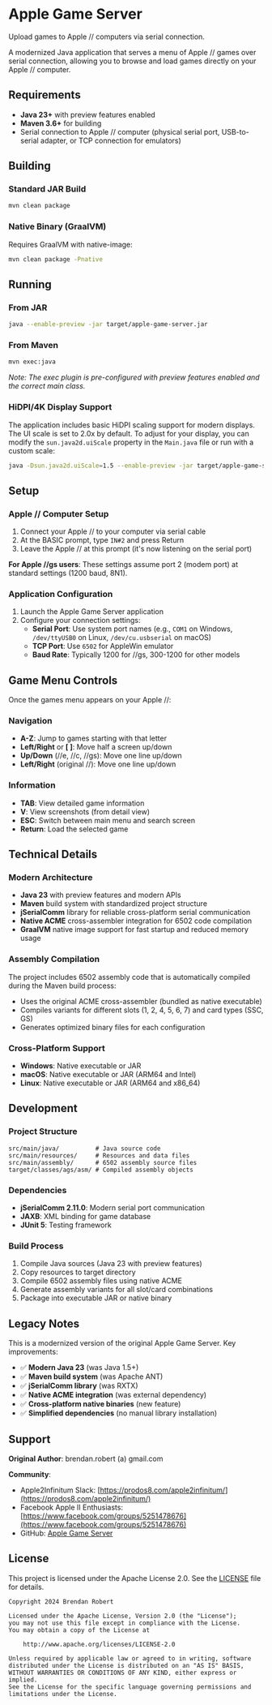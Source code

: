 # Apple Game Server

Upload games to Apple // computers via serial connection.

A modernized Java application that serves a menu of Apple // games over serial connection, allowing you to browse and load games directly on your Apple // computer.

## Requirements

- **Java 23+** with preview features enabled
- **Maven 3.6+** for building
- Serial connection to Apple // computer (physical serial port, USB-to-serial adapter, or TCP connection for emulators)

## Building

### Standard JAR Build
```bash
mvn clean package
```

### Native Binary (GraalVM)
Requires GraalVM with native-image:
```bash
mvn clean package -Pnative
```

## Running

### From JAR
```bash
java --enable-preview -jar target/apple-game-server.jar
```

### From Maven
```bash
mvn exec:java
```

*Note: The exec plugin is pre-configured with preview features enabled and the correct main class.*

### HiDPI/4K Display Support
The application includes basic HiDPI scaling support for modern displays. The UI scale is set to 2.0x by default. To adjust for your display, you can modify the `sun.java2d.uiScale` property in the `Main.java` file or run with a custom scale:

```bash
java -Dsun.java2d.uiScale=1.5 --enable-preview -jar target/apple-game-server.jar
```

## Setup

### Apple // Computer Setup
1. Connect your Apple // to your computer via serial cable
2. At the BASIC prompt, type `IN#2` and press Return
3. Leave the Apple // at this prompt (it's now listening on the serial port)

**For Apple //gs users**: These settings assume port 2 (modem port) at standard settings (1200 baud, 8N1).

### Application Configuration
1. Launch the Apple Game Server application
2. Configure your connection settings:
   - **Serial Port**: Use system port names (e.g., `COM1` on Windows, `/dev/ttyUSB0` on Linux, `/dev/cu.usbserial` on macOS)
   - **TCP Port**: Use `6502` for AppleWin emulator
   - **Baud Rate**: Typically 1200 for //gs, 300-1200 for other models

## Game Menu Controls

Once the games menu appears on your Apple //:

### Navigation
- **A-Z**: Jump to games starting with that letter
- **Left/Right** or **[ ]**: Move half a screen up/down
- **Up/Down** (//e, //c, //gs): Move one line up/down
- **Left/Right** (original //): Move one line up/down

### Information
- **TAB**: View detailed game information
- **V**: View screenshots (from detail view)
- **ESC**: Switch between main menu and search screen
- **Return**: Load the selected game

## Technical Details

### Modern Architecture
- **Java 23** with preview features and modern APIs
- **Maven** build system with standardized project structure
- **jSerialComm** library for reliable cross-platform serial communication
- **Native ACME** cross-assembler integration for 6502 code compilation
- **GraalVM** native image support for fast startup and reduced memory usage

### Assembly Compilation
The project includes 6502 assembly code that is automatically compiled during the Maven build process:
- Uses the original ACME cross-assembler (bundled as native executable)
- Compiles variants for different slots (1, 2, 4, 5, 6, 7) and card types (SSC, GS)
- Generates optimized binary files for each configuration

### Cross-Platform Support
- **Windows**: Native executable or JAR
- **macOS**: Native executable or JAR (ARM64 and Intel)
- **Linux**: Native executable or JAR (ARM64 and x86_64)

## Development

### Project Structure
```
src/main/java/          # Java source code
src/main/resources/     # Resources and data files
src/main/assembly/      # 6502 assembly source files
target/classes/ags/asm/ # Compiled assembly objects
```

### Dependencies
- **jSerialComm 2.11.0**: Modern serial port communication
- **JAXB**: XML binding for game database
- **JUnit 5**: Testing framework

### Build Process
1. Compile Java sources (Java 23 with preview features)
2. Copy resources to target directory
3. Compile 6502 assembly files using native ACME
4. Generate assembly variants for all slot/card combinations
5. Package into executable JAR or native binary

## Legacy Notes

This is a modernized version of the original Apple Game Server. Key improvements:

- ✅ **Modern Java 23** (was Java 1.5+)
- ✅ **Maven build system** (was Apache ANT)
- ✅ **jSerialComm library** (was RXTX)
- ✅ **Native ACME integration** (was external dependency)
- ✅ **Cross-platform native binaries** (new feature)
- ✅ **Simplified dependencies** (no manual library installation)

## Support

**Original Author**: brendan.robert (a) gmail.com

**Community**: 
- Apple2Infinitum Slack: [https://prodos8.com/apple2infinitum/](https://prodos8.com/apple2infinitum/)
- Facebook Apple II Enthusiasts: [https://www.facebook.com/groups/5251478676](https://www.facebook.com/groups/5251478676)
- GitHub: [Apple Game Server](https://github.com/badvision/Apple-game-server)

## License

This project is licensed under the Apache License 2.0. See the [LICENSE](LICENSE) file for details.

```
Copyright 2024 Brendan Robert

Licensed under the Apache License, Version 2.0 (the "License");
you may not use this file except in compliance with the License.
You may obtain a copy of the License at

    http://www.apache.org/licenses/LICENSE-2.0

Unless required by applicable law or agreed to in writing, software
distributed under the License is distributed on an "AS IS" BASIS,
WITHOUT WARRANTIES OR CONDITIONS OF ANY KIND, either express or implied.
See the License for the specific language governing permissions and
limitations under the License.
```